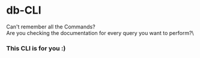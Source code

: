 # db-CLI
Can't remember all the Commands?\
Are you checking the documentation for every query you want to perform?\
### This CLI is for you :)

